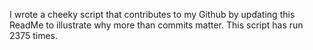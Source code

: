 I wrote a cheeky script that contributes to my Github by updating this ReadMe to illustrate why more than commits matter. This script has run 2375 times.